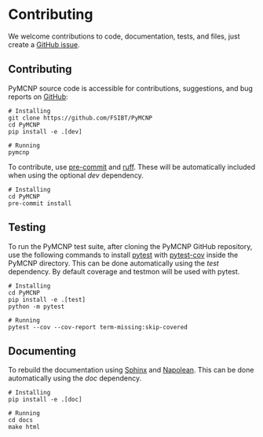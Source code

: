 # Contributing

We welcome contributions to code, documentation, tests, and files,
just create a [GitHub issue](https://github.com/FSIBT/PyMCNP/issues).

## Contributing

PyMCNP source code is accessible for contributions, suggestions, and
bug reports on [GitHub](https://github.com/FSIBT/PyMCNP):

    # Installing
    git clone https://github.com/FSIBT/PyMCNP
    cd PyMCNP
    pip install -e .[dev]

    # Running
    pymcnp

To contribute, use [pre-commit](https://pre-commit.com) and
[ruff](https://docs.astral.sh/ruff/). These will be automatically
included when using the optional _dev_ dependency.

    # Installing
    cd PyMCNP
    pre-commit install

## Testing

To run the PyMCNP test suite, after cloning the PyMCNP GitHub
repository, use the following commands to install
[pytest](https://docs.pytest.org/en/stable/) with
[pytest-cov](https://pytest-cov.readthedocs.io/en/latest/) inside the
PyMCNP directory. This can be done automatically using the _test_
dependency. By default coverage and testmon will be used with pytest.

    # Installing
    cd PyMCNP
    pip install -e .[test]
    python -m pytest

    # Running
    pytest --cov --cov-report term-missing:skip-covered

## Documenting

To rebuild the documentation using
[Sphinx](https://www.sphinx-doc.org/en/master/) and
[Napolean](https://www.sphinx-doc.org/en/master/usage/extensions/napoleon.html). This
can be done automatically using the _doc_ dependency. 

    # Installing
    pip install -e .[doc]

    # Running
    cd docs
    make html

